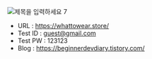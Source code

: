 ![제목을 입력하세요 7](https://github.com/user-attachments/assets/5189e4ea-e239-4a82-8abb-a8a3679446ff)

* URL : https://whattowear.store/
* Test ID : guest@gmail.com
* Test PW : 123123 
* Blog : https://beginnerdevdiary.tistory.com/
  
